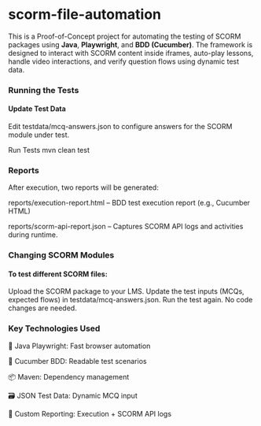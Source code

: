 # scorm-file-automation

This is a Proof-of-Concept project for automating the testing of SCORM packages using **Java**, **Playwright**, and **BDD (Cucumber)**. The framework is designed to interact with SCORM content inside iframes, auto-play lessons, handle video interactions, and verify question flows using dynamic test data.

### Running the Tests
#### Update Test Data
Edit testdata/mcq-answers.json to configure answers for the SCORM module under test.

Run Tests
mvn clean test

### Reports
After execution, two reports will be generated:

reports/execution-report.html – BDD test execution report (e.g., Cucumber HTML)

reports/scorm-api-report.json – Captures SCORM API logs and activities during runtime.

### Changing SCORM Modules
#### To test different SCORM files:
Upload the SCORM package to your LMS.
Update the test inputs (MCQs, expected flows) in testdata/mcq-answers.json.
Run the test again.
No code changes are needed.

### Key Technologies Used
🧪 Java Playwright: Fast browser automation

🧩 Cucumber BDD: Readable test scenarios

📦 Maven: Dependency management

🗃️ JSON Test Data: Dynamic MCQ input

🧾 Custom Reporting: Execution + SCORM API logs
